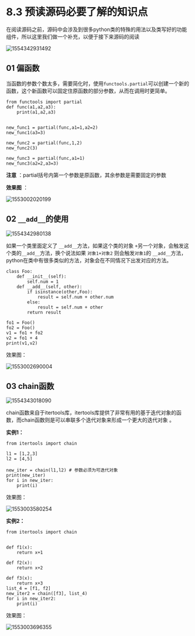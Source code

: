 # 8.3 预读源码必要了解的知识点

在阅读源码之前，源码中会涉及到很多python类的特殊的用法以及类写好的功能组件，所以这里我们做一个补充，以便于接下来源码的阅读

![1554342931492](https://img2018.cnblogs.com/blog/1825659/201910/1825659-20191012155420180-1539337740..png)

## 01 偏函数

当函数的参数个数太多，需要简化时，使用`functools.partial`可以创建一个新的函数，这个新函数可以固定住原函数的部分参数，从而在调用时更简单。

    
    
    from functools import partial
    def func(a1,a2,a3):
        print(a1,a2,a3)
    
    
    new_func1 = partial(func,a1=1,a2=2)
    new_func1(a3=3)
    
    new_func2 = partial(func,1,2)
    new_func2(3)
    
    new_func3 = partial(func,a1=1)
    new_func3(a2=2,a3=3)

**注意** ：partial括号内第一个参数是原函数，其余参数是需要固定的参数

**效果图** ：

![1553002020199](https://img2018.cnblogs.com/blog/1825659/201910/1825659-20191012155420400-1230142937..png)

## 02 `__add__`的使用

![1554342980138](https://img2018.cnblogs.com/blog/1825659/201910/1825659-20191012155420578-685782301..png)

如果一个类里面定义了 `__add__`方法，如果这个类的对象 `+`另一个对象，会触发这个类的`__add__`方法，换个说法如果 `对象1+对象2`
则会触发`对象1`的 `__add__`方法，python在类中有很多类似的方法，对象会在不同情况下出发对应的方法。

    
    
    class Foo:
        def __init__(self):
            self.num = 1
        def __add__(self, other):
            if isinstance(other,Foo):
                result = self.num + other.num
            else:
                result = self.num + other
            return result
    
    fo1 = Foo()
    fo2 = Foo()
    v1 = fo1 + fo2
    v2 = fo1 + 4
    print(v1,v2)

效果图：

![1553002690004](https://img2018.cnblogs.com/blog/1825659/201910/1825659-20191012155420787-1693929097..png)

## 03 chain函数

![1554343018090](https://img2018.cnblogs.com/blog/1825659/201910/1825659-20191012155420920-1491539549..png)

chain函数来自于itertools库，itertools库提供了非常有用的基于迭代对象的函数，而chain函数则是可以串联多个迭代对象来形成一个更大的迭代对象
。

**实例1：**

    
    
    from itertools import chain
    
    l1 = [1,2,3]
    l2 = [4,5]
    
    new_iter = chain(l1,l2) # 参数必须为可迭代对象
    print(new_iter)
    for i in new_iter:
        print(i)

效果图：

![1553003580254](https://img2018.cnblogs.com/blog/1825659/201910/1825659-20191012155421124-1086324095..png)

**实例2：**

    
    
    from itertools import chain
    
    
    def f1(x):
        return x+1
    
    def f2(x):
        return x+2
    
    def f3(x):
        return x+3
    list_4 = [f1, f2]
    new_iter2 = chain([f3], list_4)
    for i in new_iter2:
        print(i)

效果图：

![1553003696355](https://img2018.cnblogs.com/blog/1825659/201910/1825659-20191012155421277-1702083091..png)

